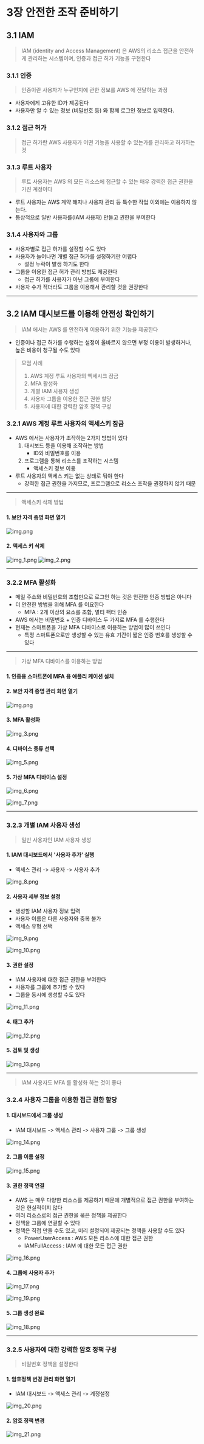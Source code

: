 # 3장 안전한 조작 준비하기

## 3.1 IAM

> IAM (identity and Access Management) 은 AWS의 리소스 접근을 안전하게 관리하는 시스템이며, 인증과 접근 허가 기능을 구현한다

### 3.1.1 인증

> 인증이란 사용자가 누구인지에 관한 정보를 AWS 에 전달하는 과정

- 사용자에게 고유한 ID가 제공된다
- 사용자만 알 수 있는 정보 (비밀번호 등) 와 함꼐 로그인 정보로 입력한다.

### 3.1.2 접근 허가

> 접근 허가란 AWS 사용자가 어떤 기능을 사용할 수 있는가를 관리하고 허가하는 것

### 3.1.3 루트 사용자

> 루트 사용자는 AWS 의 모든 리소스에 접근할 수 있는 매우 강력한 접근 권한을 가진 계정이다

- 루트 사용자는 AWS 계약 해지나 사용자 관리 등 특수한 작업 이외에는 이용하지 않는다.
- 통상적으로 일반 사용자를(IAM 사용자) 만들고 권한을 부여한다

### 3.1.4 사용자와 그룹

- 사용자별로 접근 허가를 설정할 수도 있다
- 사용자가 늘어나면 개별 접근 허가를 설정하기란 어렵다
  - 설정 누락이 발생 하기도 한다
- 그룹을 이용한 접근 허가 관리 방법도 제공한다
  - 접근 허가를 사용자가 아닌 그룹에 부여한다
- 사용자 수가 적더라도 그룹을 이용해서 관리할 것을 권장한다

---

## 3.2 IAM 대시보드를 이용해 안전성 확인하기

> IAM 에서는 AWS 를 안전하게 이용하기 위한 기능을 제공한다

- 인증이나 접근 허가를 수행하는 설정이 올바르지 않으면 부정 이용이 발생하거나, 높은 비용이 청구될 수도 있다

> 모멈 사례
> 1. AWS 계정 루트 사용자의 엑세시크 잠금
> 2. MFA 활성화
> 3. 개별 IAM 사용자 생성
> 4. 사용자 그룹을 이용한 접근 권한 할당
> 5. 사용자에 대한 강력한 암호 정책 구성

### 3.2.1 AWS 계정 루트 사용자의 액세스키 잠금

- AWS 에서는 사용자가 조작하는 2가지 방법이 있다 
  1. 대시보드 등을 이용해 조작하는 방법
     - ID와 비밀번호를 이용 
  2. 프로그램을 통해 리소스를 조작하는 시스템
     - 액세스키 정보 이용
- 루트 사용자의 액세스 키는 없는 상태로 둬야 한다
  - 강력한 접근 권한을 가지므로, 프로그램으로 리소스 조작을 권장하지 않기 때문

---

> 액세스키 삭제 방법

#### 1. 보안 자격 증명 화면 열기

![img.png](img/img.png)

#### 2. 액세스 키 삭제

![img_1.png](img/img_1.png)
![img_2.png](img/img_2.png)

---

### 3.2.2 MFA 활성화

- 메일 주소와 비밀번호의 조합만으로 로그인 하는 것은 안전한 인증 방법은 아니다
- 더 안전한 방법을 위해 MFA 를 이요한다
  - MFA : 2개 이상의 요소를 조합, 멀티 팩터 인증
- AWS 에서는 비밀번호 + 인증 디바이스 두 가지로 MFA 를 수행한다
- 현재는 스마트폰을 가상 MFA 디바이스로 이용하는 방법이 많이 쓰인다
  - 특정 스마트폰으로만 생성할 수 있는 유효 기간이 짧은 인증 번호를 생성할 수 있다

---

> 가상 MFA 디바이스를 이용하는 방법

#### 1. 인증용 스마트폰에 MFA 용 애플리 케이션 설치

#### 2. 보안 자격 증명 관리 화면 열기

![img.png](img/img.png)

#### 3. MFA 활성화

![img_3.png](img/img_3.png)

#### 4. 디바이스 종류 선택

![img_5.png](img/img_5.png)

#### 5. 가상 MFA 디바이스 설정

![img_6.png](img/img_6.png)

![img_7.png](img/img_7.png)

---

### 3.2.3 개별 IAM 사용자 생성

> 일반 사용자인 IAM 사용자 생성

#### 1. IAM 대시보드에서 '사용자 추가' 실행

- 엑세스 관리 -> 사용자 -> 사용자 추가

![img_8.png](img/img_8.png)

#### 2. 사용자 세부 정보 설정

- 생성할 IAM 사용자 정보 입력
- 사용자 이름은 다른 사용자와 중복 불가
- 액세스 유형 선택

![img_9.png](img/img_9.png)

![img_10.png](img/img_10.png)

#### 3. 권한 설정

- IAM 사용자에 대한 접근 권한을 부여한다
- 사용자를 그룹에 추가할 수 있다
- 그룹을 동시에 생성할 수도 있다

![img_11.png](img/img_11.png)

#### 4. 태그 추가

![img_12.png](img/img_12.png)

#### 5. 검토 및 생성

![img_13.png](img/img_13.png)

---

> IAM 사용자도 MFA 를 활성화 하는 것이 좋다

### 3.2.4 사용자 그룹을 이용한 접근 권한 할당

#### 1. 대시보드에서 그룹 생성

- IAM 대시보드 -> 액세스 관리 -> 사용자 그룹 -> 그룹 생성

![img_14.png](img/img_14.png)

#### 2. 그룹 이름 설정

![img_15.png](img/img_15.png)

#### 3. 권한 정책 연결

- AWS 는 매우 다양한 리소스를 제공하기 때문에 개별적으로 접근 권한을 부여하는 것은 현실적이지 않다
- 여러 리소스로의 접근 권한을 묶은 정책을 제공한다
- 정책을 그룹에 연결할 수 있다
- 정책은 직접 만들 수도 있고, 미리 설정되어 제공되는 정책을 사용할 수도 있다
  - PowerUserAccess : AWS 모든 리소스에 대한 접근 권한
  - IAMFullAccess : IAM 에 대한 모든 접근 권한

![img_16.png](img/img_16.png)

#### 4. 그룹에 사용자 추가

![img_17.png](img/img_17.png)

![img_19.png](img/img_19.png)

#### 5. 그룹 생성 완료

![img_18.png](img/img_18.png)

---

### 3.2.5 사용자에 대한 강력한 암호 정책 구성

> 비밀번호 정책을 설정한다

#### 1. 암호정책 변경 관리 화면 열기

- IAM 대시보드 -> 액세스 관리 -> 계정설정

![img_20.png](img/img_20.png)

#### 2. 암호 정책 변경

![img_21.png](img/img_21.png)

